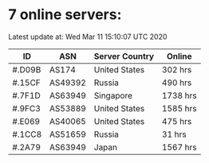 # 7 online servers:

Latest update at: Wed Mar 11 15:10:07 UTC 2020

| ID | ASN | Server Country | Online |
| -- | --- | -------------- | ------ |
| #.D09B | AS174 | United States | 302 hrs |
| #.15CF | AS49392 | Russia | 490 hrs |
| #.7F1D | AS63949 | Singapore | 1738 hrs |
| #.9FC3 | AS53889 | United States | 1585 hrs |
| #.E069 | AS40065 | United States | 475 hrs |
| #.1CC8 | AS51659 | Russia | 31 hrs |
| #.2A79 | AS63949 | Japan | 1567 hrs |


